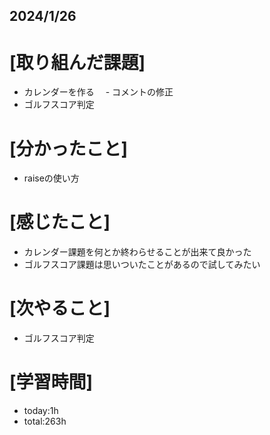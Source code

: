 ## 2024/1/26

# [取り組んだ課題]
- カレンダーを作る
　- コメントの修正
- ゴルフスコア判定
# [分かったこと]
- raiseの使い方
# [感じたこと]  
- カレンダー課題を何とか終わらせることが出来て良かった
- ゴルフスコア課題は思いついたことがあるので試してみたい
# [次やること]
- ゴルフスコア判定
# [学習時間]
- today:1h  
- total:263h
